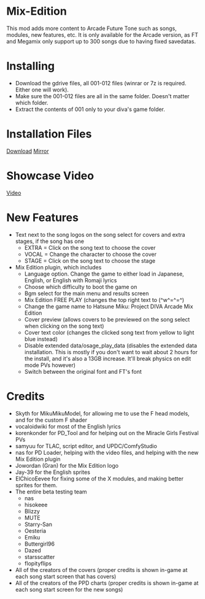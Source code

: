 # Mix-Edition
This mod adds more content to Arcade Future Tone such as songs, modules, new features, etc. It is only available for the Arcade version, as FT and Megamix only support up to 300 songs due to having fixed savedatas.

# Installing
  - Download the gdrive files, all 001-012 files (winrar or 7z is required. Either one will work).
  - Make sure the 001-012 files are all in the same folder. Doesn't matter which folder.
  - Extract the contents of 001 only to your diva's game folder.

# Installation Files
[Download](https://drive.google.com/drive/u/5/folders/14l2dDLsCX72mYiSK4rbBwR7rZn6RvZcK?usp=sharing)
[Mirror](https://t.me/mixeditionmirror2)

# Showcase Video
[Video](https://www.youtube.com/watch?v=rHPHwoAYOEQ)

# New Features
- Text next to the song logos on the song select for covers and extra stages, if the song has one
  - EXTRA = Click on the song text to choose the cover
  - VOCAL = Change the character to choose the cover
  - STAGE = Click on the song text to choose the stage
- Mix Edition plugin, which includes
  - Language option. Change the game to either load in Japanese, English, or English with Romaji lyrics
  - Choose which difficulty to boot the game on
  - Bgm select for the main menu and results screen
  - Mix Edition FREE PLAY (changes the top right text to (^w^=^=^)
  - Change the game name to Hatsune Miku: Project DIVA Arcade Mix Edition
  - Cover preview (allows covers to be previewed on the song select when clicking on the song text)
  - Cover text color (changes the clicked song text from yellow to light blue instead)
  - Disable extended data/osage_play_data (disables the extended data installation. This is mostly if you don't want to wait about 2 hours for the install, and it's also a 13GB increase. It'll break physics on edit mode PVs however)
  - Switch between the original font and FT's font
 
# Credits
- Skyth for MikuMikuModel, for allowing me to use the F head models, and for the custom F shader
- vocaloidwiki for most of the English lyrics
- korenkonder for PD_Tool and for helping out on the Miracle Girls Festival PVs
- samyuu for TLAC, script editor, and UPDC/ComfyStudio
- nas for PD Loader, helping with the video files, and helping with the new Mix Edition plugin
- Jowordan (Gran) for the Mix Edition logo
- Jay-39 for the English sprites
- ElChicoEevee for fixing some of the X modules, and making better sprites for them.
- The entire beta testing team
  - nas
  - hisokeee
  - Blizzy
  - MUTE
  - Starry-San
  - Oesteria
  - Emiku
  - Buttergirl96
  - Dazed
  - starsscatter
  - flopityflips
- All of the creators of the covers (proper credits is shown in-game at each song start screen that has covers)
- All of the creators of the PPD charts (proper credits is shown in-game at each song start screen for the new songs)
